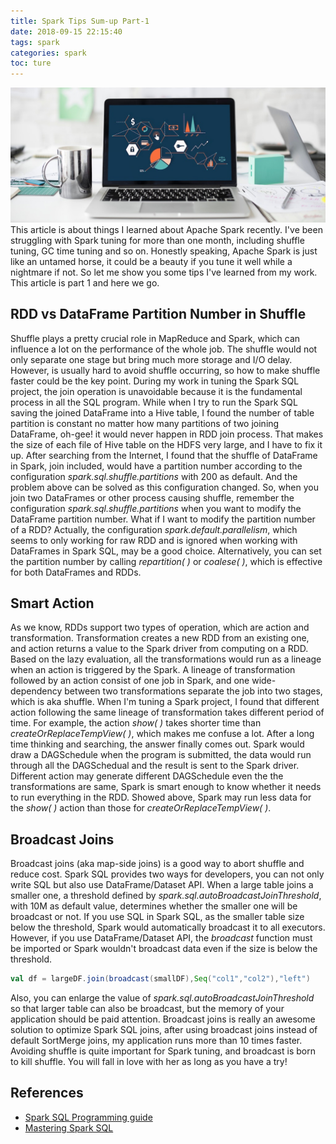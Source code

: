 ```yaml
---
title: Spark Tips Sum-up Part-1
date: 2018-09-15 22:15:40
tags: spark
categories: spark
toc: ture
---
```

![](https://github.com/JoeAsir/blog-image/raw/master/blog/background/blurred-background-close-up-coffee-cup.jpg)
This article is about things I learned about Apache Spark recently. I've been struggling with Spark tuning for more than one month, including shuffle tuning, GC time tuning and so on. Honestly speaking, Apache Spark is just like an untamed horse, it could be a beauty if you tune it well while a nightmare if not. So let me show you some tips I've learned from my work. This article is part 1 and here we go.
<!--more-->
## RDD vs DataFrame Partition Number in Shuffle 
Shuffle plays a pretty crucial role in MapReduce and Spark, which can influence a lot on the performance of the whole job. The shuffle would not only separate one stage but bring much more storage and I/O delay. However, is usually hard to avoid shuffle occurring, so how to make shuffle faster could be the key point.
During my work in tuning the Spark SQL project, the join operation is unavoidable because it is the fundamental process in all the SQL program. While when I try to run the Spark SQL saving the joined DataFrame into a Hive table, I found the number of table partition is constant no matter how many partitions of two joining DataFrame, oh-gee! it would never happen in RDD join process. That makes the size of each file of Hive table on the HDFS very large, and I have to fix it up.
After searching from the Internet, I found that the shuffle of DataFrame in Spark, join included, would have a partition number according to the configuration *spark.sql.shuffle.partitions* with 200 as default. And the problem above can be solved as this configuration changed. So, when you join two DataFrames or other process causing shuffle, remember the configuration *spark.sql.shuffle.partitions* when you want to modify the DataFrame partition number. 
What if I want to modify the partition number of a RDD? Actually, the configuration *spark.default.parallelism*, which seems to only working for raw RDD and is ignored when working with DataFrames in Spark SQL, may be a good choice. Alternatively, you can set the partition number by calling *repartition( )* or *coalese( )*, which is effective for both DataFrames and RDDs.

## Smart Action
As we know, RDDs support two types of operation, which are action and transformation. Transformation creates a new RDD from an existing one, and action returns a value to the Spark driver from computing on a RDD. Based on the lazy evaluation, all the transformations would run as a lineage when an action is triggered by the Spark. A lineage of transformation followed by an action consist of one job in Spark, and one wide-dependency between two transformations separate the job into two stages, which is aka shuffle.
When I'm tuning a Spark project, I found that different action following the same lineage of transformation takes different period of time. For example, the action *show( )* takes shorter time than *createOrReplaceTempView( )*, which makes me confuse a lot. After a long time thinking and searching, the answer finally comes out. Spark would draw a DAGSchedule when the program is submitted, the data would run through all the DAGSchedual and the result is sent to the Spark driver. Different action may generate different DAGSchedule even the the transformations are same, Spark is smart enough to know whether it needs to run everything in the RDD. Showed above, Spark may run less data for the *show( )* action than those for *createOrReplaceTempView( )*.

## Broadcast Joins
Broadcast joins (aka map-side joins) is a good way to abort shuffle and reduce cost. Spark SQL provides two ways for developers, you can not only write SQL but also use DataFrame/Dataset API. When a large table joins a smaller one, a threshold defined by *spark.sql.autoBroadcastJoinThreshold*, with 10M as default value, determines whether the smaller one will be broadcast or not. If you use SQL in Spark SQL, as the smaller table size below the threshold, Spark would automatically broadcast it to all executors. However, if you use DataFrame/Dataset API, the *broadcast* function must be imported or Spark wouldn't broadcast data even if the size is below the threshold.
```scala
val df = largeDF.join(broadcast(smallDF),Seq("col1","col2"),"left")
```
Also, you can enlarge the value of *spark.sql.autoBroadcastJoinThreshold* so that larger table can also be broadcast, but the memory of your application should be paid attention. 
Broadcast joins is really an awesome solution to optimize Spark SQL joins, after using broadcast joins instead of default SortMerge joins, my application runs more than 10 times faster. Avoiding shuffle is quite important for Spark tuning, and broadcast is born to kill shuffle. You will fall in love with her as long as you have a try!

## References
* [Spark SQL Programming guide](http://spark.apache.org/docs/latest/sql-programming-guide.html#other-configuration-options)
* [Mastering Spark SQL](https://jaceklaskowski.gitbooks.io/mastering-spark-sql/spark-sql-joins-broadcast.html)
